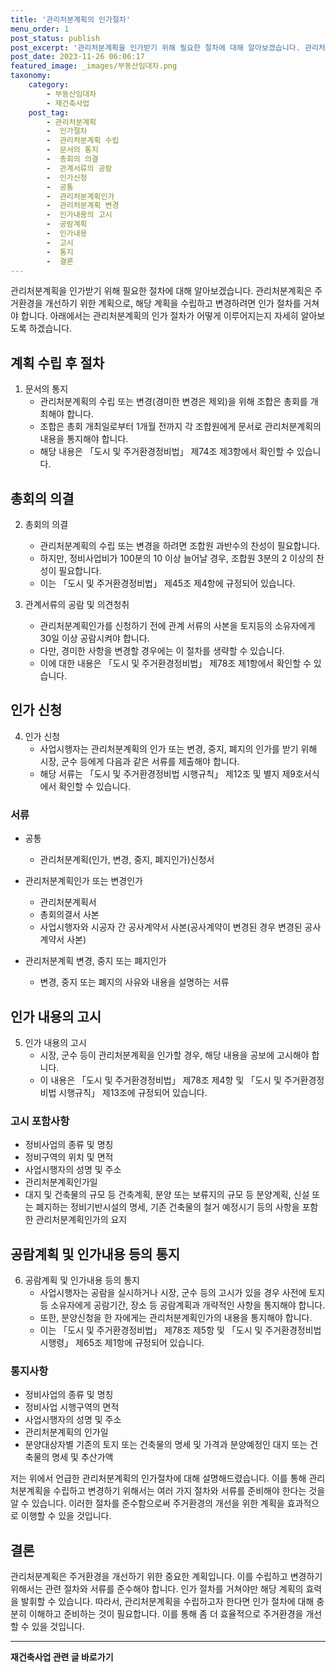 ```yaml
---
title: '관리처분계획의 인가절차'
menu_order: 1
post_status: publish
post_excerpt: '관리처분계획을 인가받기 위해 필요한 절차에 대해 알아보겠습니다. 관리처분계획은 주거환경을 개선하기 위한 계획으로, 해당 계획을 수립하고 변경하려면 인가 절차를 거쳐야 합니다. 아래에서는 관리처분계획의 인가 절차가 어떻게 이루어지는지 자세히 알아보도록 하겠습니다.'
post_date: 2023-11-26 06:06:17
featured_image: _images/부동산임대차.png
taxonomy:
    category:
        - 부동산임대차
        - 재건축사업
    post_tag:
        - 관리처분계획
        -  인가절차
        -  관리처분계획 수립
        -  문서의 통지
        -  총회의 의결
        -  관계서류의 공람
        -  인가신청
        -  공통
        -  관리처분계획인가
        -  관리처분계획 변경
        -  인가내용의 고시
        -  공람계획
        -  인가내용
        -  고시
        -  통지
        -  결론
---
```



관리처분계획을 인가받기 위해 필요한 절차에 대해 알아보겠습니다. 관리처분계획은 주거환경을 개선하기 위한 계획으로, 해당 계획을 수립하고 변경하려면 인가 절차를 거쳐야 합니다. 아래에서는 관리처분계획의 인가 절차가 어떻게 이루어지는지 자세히 알아보도록 하겠습니다.

## 계획 수립 후 절차

1. 문서의 통지
   - 관리처분계획의 수립 또는 변경(경미한 변경은 제외)을 위해 조합은 총회를 개최해야 합니다.
   - 조합은 총회 개최일로부터 1개월 전까지 각 조합원에게 문서로 관리처분계획의 내용을 통지해야 합니다.
   - 해당 내용은 「도시 및 주거환경정비법」 제74조 제3항에서 확인할 수 있습니다.

## 총회의 의결

2. 총회의 의결
   - 관리처분계획의 수립 또는 변경을 하려면 조합원 과반수의 찬성이 필요합니다.
   - 하지만, 정비사업비가 100분의 10 이상 늘어날 경우, 조합원 3분의 2 이상의 찬성이 필요합니다.
   - 이는 「도시 및 주거환경정비법」 제45조 제4항에 규정되어 있습니다.

3. 관계서류의 공람 및 의견청취
   - 관리처분계획인가를 신청하기 전에 관계 서류의 사본을 토지등의 소유자에게 30일 이상 공람시켜야 합니다.
   - 다만, 경미한 사항을 변경할 경우에는 이 절차를 생략할 수 있습니다.
   - 이에 대한 내용은 「도시 및 주거환경정비법」 제78조 제1항에서 확인할 수 있습니다.

## 인가 신청

4. 인가 신청
   - 사업시행자는 관리처분계획의 인가 또는 변경, 중지, 폐지의 인가를 받기 위해 시장, 군수 등에게 다음과 같은 서류를 제출해야 합니다.
   - 해당 서류는 「도시 및 주거환경정비법 시행규칙」 제12조 및 별지 제9호서식에서 확인할 수 있습니다.

### 서류

- 공통
  - 관리처분계획(인가, 변경, 중지, 폐지인가)신청서

- 관리처분계획인가 또는 변경인가
  - 관리처분계획서
  - 총회의결서 사본
  - 사업시행자와 시공자 간 공사계약서 사본(공사계약이 변경된 경우 변경된 공사계약서 사본)

- 관리처분계획 변경, 중지 또는 폐지인가
  - 변경, 중지 또는 폐지의 사유와 내용을 설명하는 서류

## 인가 내용의 고시

5. 인가 내용의 고시
   - 시장, 군수 등이 관리처분계획을 인가할 경우, 해당 내용을 공보에 고시해야 합니다.
   - 이 내용은 「도시 및 주거환경정비법」 제78조 제4항 및 「도시 및 주거환경정비법 시행규칙」 제13조에 규정되어 있습니다.

### 고시 포함사항

- 정비사업의 종류 및 명칭
- 정비구역의 위치 및 면적
- 사업시행자의 성명 및 주소
- 관리처분계획인가일
- 대지 및 건축물의 규모 등 건축계획, 분양 또는 보류지의 규모 등 분양계획, 신설 또는 폐지하는 정비기반시설의 명세, 기존 건축물의 철거 예정시기 등의 사항을 포함한 관리처분계획인가의 요지

## 공람계획 및 인가내용 등의 통지

6. 공람계획 및 인가내용 등의 통지
   - 사업시행자는 공람을 실시하거나 시장, 군수 등의 고시가 있을 경우 사전에 토지등 소유자에게 공람기간, 장소 등 공람계획과 개략적인 사항을 통지해야 합니다.
   - 또한, 분양신청을 한 자에게는 관리처분계획인가의 내용을 통지해야 합니다.
   - 이는 「도시 및 주거환경정비법」 제78조 제5항 및 「도시 및 주거환경정비법 시행령」 제65조 제1항에 규정되어 있습니다.

### 통지사항

- 정비사업의 종류 및 명칭
- 정비사업 시행구역의 면적
- 사업시행자의 성명 및 주소
- 관리처분계획의 인가일
- 분양대상자별 기존의 토지 또는 건축물의 명세 및 가격과 분양예정인 대지 또는 건축물의 명세 및 추산가액

저는 위에서 언급한 관리처분계획의 인가절차에 대해 설명해드렸습니다. 이를 통해 관리처분계획을 수립하고 변경하기 위해서는 여러 가지 절차와 서류를 준비해야 한다는 것을 알 수 있습니다. 이러한 절차를 준수함으로써 주거환경의 개선을 위한 계획을 효과적으로 이행할 수 있을 것입니다.

## 결론

관리처분계획은 주거환경을 개선하기 위한 중요한 계획입니다. 이를 수립하고 변경하기 위해서는 관련 절차와 서류를 준수해야 합니다. 인가 절차를 거쳐야만 해당 계획의 효력을 발휘할 수 있습니다. 따라서, 관리처분계획을 수립하고자 한다면 인가 절차에 대해 충분히 이해하고 준비하는 것이 필요합니다. 이를 통해 좀 더 효율적으로 주거환경을 개선할 수 있을 것입니다.
<!-- wp:separator -->
<hr class="wp-block-separator has-alpha-channel-opacity"/>
<!-- /wp:separator -->

<!-- wp:group {"backgroundColor":"base","layout":{"type":"constrained"}} -->
<div class="wp-block-group has-base-background-color has-background"><!-- wp:paragraph {"align":"center","fontSize":"medium"} -->
<p class="has-text-align-center has-large-font-size"><strong>재건축사업 관련 글 바로가기</strong></p>
<!-- /wp:paragraph -->


<!-- wp:latest-posts
{"categories":[{"id":27267,"count":19,"description":"","link":"https://uknowlaw.com/category/%ec%9e%ac%ea%b1%b4%ec%b6%95%ec%82%ac%ec%97%85/","name":"재건축사업","slug":"재건축사업","taxonomy":"category","parent":0,"meta":[],"_links":{"self":[{"href":"https://uknowlaw.com/wp-json/wp/v2/categories/27267"}],"collection":[{"href":"https://uknowlaw.com/wp-json/wp/v2/categories"}],"about":[{"href":"https://uknowlaw.com/wp-json/wp/v2/taxonomies/category"}],"wp:post_type":[{"href":"https://uknowlaw.com/wp-json/wp/v2/posts?categories=27267"}],"curies":[{"name":"wp","href":"https://api.w.org/{rel}","templated":true}]}}],"postsToShow":100,"excerptLength":28,"postLayout":"grid","columns":2,"featuredImageAlign":"left","featuredImageSizeSlug":"large","fontSize":"small"} /--></div>
<!-- /wp:group -->